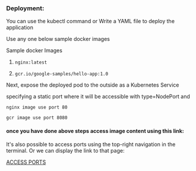
### Deployment:

You can use the kubectl command or Write a YAML file to deploy the application

Use any one below sample docker images

Sample docker Images

1. `nginx:latest`

2. `gcr.io/google-samples/hello-app:1.0`

Next, expose the deployed pod to the outside as a Kubernetes Service

specifying a static port where it will be accessible with type=NodePort and

  `nginx image use port 80`

  `gcr image use port 8080`


#### once you have done above steps access image content using this link:


It's also possible to access ports using the top-right navigation in the terminal.
Or we can display the link to that page:

[ACCESS PORTS]({{TRAFFIC_SELECTOR}})
